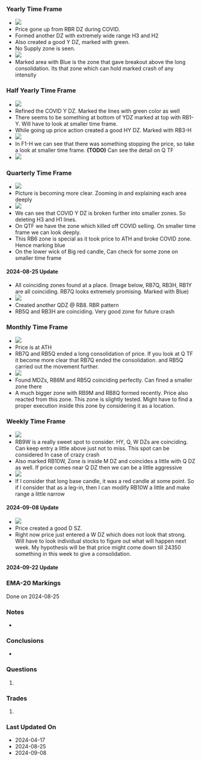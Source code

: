 ### Yearly Time Frame
- ![](_attachments/Pasted%20image%2020240417092909.png)
- Price gone up from RBR DZ during COVID.
- Formed another DZ with extremely wide range H3 and H2
- Also created a good Y DZ, marked with green.
- No Supply zone is seen.
- ![](_attachments/Pasted%20image%2020240417093110.png)
- Marked area with Blue is the zone that gave breakout above the long consolidation. Its that zone which can hold marked crash of any intensity
### Half Yearly Time Frame
- ![](_attachments/Pasted%20image%2020240417100708.png)
- Refined the COVID Y DZ. Marked the lines with green color as well
- There seems to be something at bottom of YDZ marked at top with RB1-Y. Will have to look at smaller time frame.
- While going up price action created a good HY DZ. Marked with RB3-H
- ![](_attachments/Pasted%20image%2020240417101350.png)
- In F1-H we can see that there was something stopping the price, so take a look at smaller time frame. **(TODO)**
  Can see the detail on Q TF
- ![](_attachments/Pasted%20image%2020240908165943.png)
### Quarterly Time Frame
- ![](_attachments/Pasted%20image%2020240417103041.png)
- Picture is becoming more clear. Zooming in and explaining each area deeply
- ![](_attachments/Pasted%20image%2020240417120630.png)
- We can see that COVID Y DZ is broken further into smaller zones. So deleting H3 and H1 lines.
- On QTF we have the zone which killed off COVID selling. On smaller time frame we can look deeply.
- This RB6 zone is special as it took price to ATH and broke COVID zone. Hence marking blue
- On the lower wick of Big red candle, Can check for some zone on smaller time frame
#### 2024-08-25 Update
- All coinciding zones found at a place. (Image below, RB7Q, RB3H, RB1Y are all coinciding. RB7Q looks extremely promising. Marked with Blue)
- ![](_attachments/Pasted%20image%2020240825134218.png)
- Created another QDZ @ RB8. RBR pattern
- RB5Q and RB3H are coinciding. Very good zone for future crash
### Monthly Time Frame
- ![](_attachments/Pasted%20image%2020240825144054.png)
- Price is at ATH
- RB7Q and RB5Q ended a long consolidation of price. If you look at Q TF it become more clear that RB7Q ended the consolidation. and RB5Q carried out the movement further.
- ![](_attachments/Pasted%20image%2020240825164202.png)
- Found MDZs, RB8M and RB5Q coinciding perfectly. Can fined a smaller zone there
- A much bigger zone with RB9M and RB8Q formed recently. Price also reacted from this zone. This zone is slightly tested. Might have to find a proper execution inside this zone by considering it as a location.
### Weekly Time Frame
- ![](_attachments/Pasted%20image%2020240825202300.png)
- RB9W is a really sweet spot to consider. HY, Q, W DZs are coinciding. Can keep entry a little above just not to miss. This spot can be considered In case of crazy crash
- Also marked RB10W, Zone is inside M DZ and coincides a little with Q DZ as well. If price comes near Q DZ then we can be a little aggressive
- ![](_attachments/Pasted%20image%2020240825202859.png)
- If I consider that long base candle, it was a red candle at some point. So if I consider that as a leg-in, then I can modify RB10W a little and make range a little narrow

#### 2024-09-08 Update
- ![](_attachments/Pasted%20image%2020240908175846.png)
- Price created a good D SZ.
- Right now price just entered a W DZ which does not look that strong. Will have to look individual stocks to figure out what will happen next week.
  My hypothesis will be that price might come down till 24350 something in this week to give a consolidation.
#### 2024-09-22 Update


### EMA-20 Markings
Done on 2024-08-25
### Notes
- 
### **Conclusions**
- 
### **Questions**
1. 
### **Trades**
1.   
   
### Last Updated On
- 2024-04-17
- 2024-08-25
- 2024-09-08